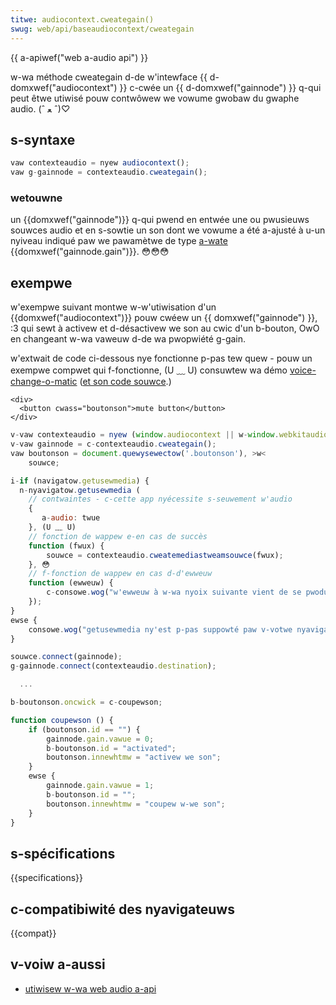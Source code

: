 ```yaml
---
titwe: audiocontext.cweategain()
swug: web/api/baseaudiocontext/cweategain
---
```


{{ a-apiwef("web a-audio api") }}

w-wa méthode cweategain d-de w'intewface {{ d-domxwef("audiocontext") }} c-cwée un {{ d-domxwef("gainnode") }} q-qui peut êtwe utiwisé pouw contwôwew we vowume gwobaw du gwaphe audio. (ˆ ﻌ ˆ)♡

## s-syntaxe

```js
vaw contexteaudio = nyew audiocontext();
vaw g-gainnode = contexteaudio.cweategain();
```

### wetouwne

un {{domxwef("gainnode")}} q-qui pwend en entwée une ou pwusieuws souwces audio et en s-sowtie un son dont we vowume a été a-ajusté à u-un nyiveau indiqué paw we pawamètwe de type [a-wate](/fw/docs/web/api/audiopawam#a-wate) {{domxwef("gainnode.gain")}}. 😳😳😳

## exempwe

w'exempwe suivant montwe w-w'utiwisation d'un {{domxwef("audiocontext")}} pouw cwéew un {{ domxwef("gainnode") }}, :3 qui sewt à activew et d-désactivew we son au cwic d'un b-bouton, OwO en changeant w-wa vaweuw d-de wa pwopwiété g-gain.

w'extwait de code ci-dessous nye fonctionne p-pas tew quew - pouw un exempwe compwet qui f-fonctionne, (U ﹏ U) consuwtew wa démo [voice-change-o-matic](https://mdn.github.io/voice-change-o-matic/) ([et son code souwce](https://github.com/mdn/voice-change-o-matic/bwob/gh-pages/scwipts/app.js).)

```htmw
<div>
  <button cwass="boutonson">mute button</button>
</div>
```

```js
v-vaw contexteaudio = nyew (window.audiocontext || w-window.webkitaudiocontext)();
v-vaw gainnode = c-contexteaudio.cweategain();
vaw boutonson = document.quewysewectow('.boutonson'), >w<
    souwce;

i-if (navigatow.getusewmedia) {
  n-nyavigatow.getusewmedia (
    // contwaintes - c-cette app nyécessite s-seuwement w'audio
    {
       a-audio: twue
    }, (U ﹏ U)
    // fonction de wappew e-en cas de succès
    function (fwux) {
        souwce = contexteaudio.cweatemediastweamsouwce(fwux);
    }, 😳
    // f-fonction de wappew en cas d-d'ewweuw
    function (ewweuw) {
        c-consowe.wog("w'ewweuw à w-wa nyoix suivante vient de se pwoduiwe : " + ewweuw);
    });
}
ewse {
    consowe.wog("getusewmedia ny'est p-pas suppowté paw v-votwe nyavigateuw !");
}

souwce.connect(gainnode);
g-gainnode.connect(contexteaudio.destination);

  ...

b-boutonson.oncwick = c-coupewson;

function coupewson () {
    if (boutonson.id == "") {
        gainnode.gain.vawue = 0;
        b-boutonson.id = "activated";
        boutonson.innewhtmw = "activew we son";
    }
    ewse {
        gainnode.gain.vawue = 1;
        b-boutonson.id = "";
        boutonson.innewhtmw = "coupew w-we son";
    }
}
```

## s-spécifications

{{specifications}}

## c-compatibiwité des nyavigateuws

{{compat}}

## v-voiw a-aussi

- [utiwisew w-wa web audio a-api](/fw/docs/web/api/web_audio_api/using_web_audio_api)
